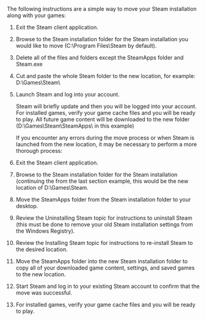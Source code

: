    The following instructions are a simple way to move your Steam installation along with your games:

1. Exit the Steam client application.

2. Browse to the Steam installation folder for the Steam installation you would like to move (C:\Program Files\Steam by default).

3. Delete all of the files and folders except the SteamApps folder and Steam.exe

4. Cut and paste the whole Steam folder to the new location, for example: D:\Games\Steam\

5. Launch Steam and log into your account.

   Steam will briefly update and then you will be logged into your account. For installed games, verify your game cache files and you will be ready to play. All future game content will be downloaded to the new folder (D:\Games\Steam\SteamApps\ in this example)



  
   If you encounter any errors during the move process or when Steam is launched from the new location, it may be necessary to perform a more thorough process:

1. Exit the Steam client application.

2. Browse to the Steam installation folder for the Steam installation (continuing the from the last section example, this would be the new location of D:\Games\Steam\.

3. Move the SteamApps folder from the Steam installation folder to your desktop.

4. Review the Uninstalling Steam topic for instructions to uninstall Steam (this must be done to remove your old Steam installation settings from the Windows Registry).

5. Review the Installing Steam topic for instructions to re-install Steam to the desired location.

6. Move the SteamApps folder into the new Steam installation folder to copy all of your downloaded game content, settings, and saved games to the new location.

7. Start Steam and log in to your existing Steam account to confirm that the move was successful.

8. For installed games, verify your game cache files and you will be ready to play.
 